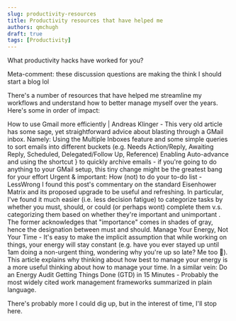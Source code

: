 ```yaml
---
slug: productivity-resources
title: Productivity resources that have helped me
authors: qmchugh
draft: true
tags: [Productivity]
---
```


What productivity hacks have worked for you?

Meta-comment: these discussion questions are making the think I should start a blog lol

There's a number of resources that have helped me streamline my workflows and understand how to better manage myself over the years. Here's some in order of impact:

How to use Gmail more efficiently | Andreas Klinger - This very old article has some sage, yet straightforward advice about blasting through a GMail inbox. Namely:
Using the Multiple Inboxes feature and some simple queries to sort emails into different buckets (e.g. Needs Action/Reply, Awaiting Reply, Scheduled, Delegated/Follow Up, Reference)
Enabling Auto-advance and using the shortcut } to quickly archive emails - if you're going to do anything to your GMail setup, this tiny change might be the greatest bang for your effort
Urgent & important: How (not) to do your to-do list - LessWrong
I found this post's commentary on the standard Eisenhower Matrix and its proposed upgrade to be useful and refreshing. In particular, I've found it much easier (i.e. less decision fatigue) to categorize tasks by whether you must, should, or could  (or perhaps wont) complete them v.s. categorizing them based on whether they're important and unimportant . The former acknowledges that "importance" comes in shades of gray, hence the designation between must and should.
Manage Your Energy, Not Your Time - It's easy to make the implicit assumption that while working on things, your energy will stay constant (e.g. have you ever stayed up until 1am doing a non-urgent thing, wondering why you're up so late? Me too :yawning_face:). This article explains why thinking about how best to manage your energy is a more useful thinking about how to manage your time.
In a similar vein: Do an Energy Audit
Getting Things Done (GTD) in 15 Minutes - Probably the most widely cited work management frameworks summarized in plain language.

There's probably more I could dig up, but in the interest of time, I'll stop here.